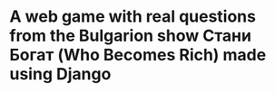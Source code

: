 # A web game with real questions from the Bulgarion show Стани Богат (Who Becomes Rich) made using Django
